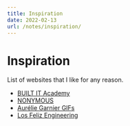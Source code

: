 ```yaml
---
title: Inspiration
date: 2022-02-13
url: /notes/inspiration/
---
```


# Inspiration

List of websites that I like for any reason.

- [BUILT IT Academy](https://thehiddenjoboffer.net/)
- [NONYMOUS](https://nonymous.com/)
- [Aurélie Garnier GIFs](https://wepresent.wetransfer.com/stories/aurelie-garnier-on-movement-and-gifs)
- [Los Feliz Engineering](https://lfe.org/)

